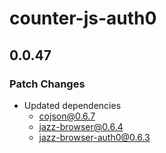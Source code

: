 # counter-js-auth0

## 0.0.47

### Patch Changes

- Updated dependencies
  - cojson@0.6.7
  - jazz-browser@0.6.4
  - jazz-browser-auth0@0.6.3
